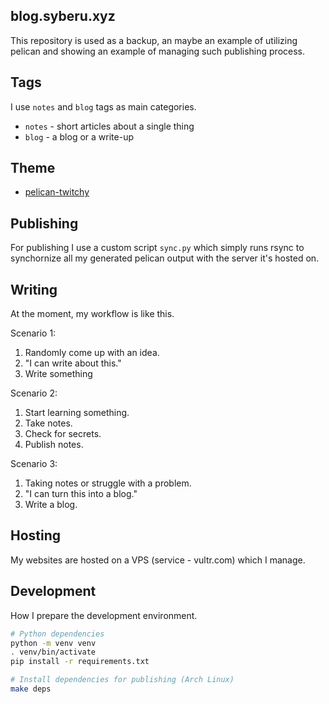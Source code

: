 ## blog.syberu.xyz

This repository is used as a backup, an maybe an example of utilizing pelican 
and showing an example of managing such publishing process.

## Tags

I use `notes` and `blog` tags as main categories.

- `notes` - short articles about a single thing
- `blog` - a blog or a write-up 

## Theme

- [pelican-twitchy](https://github.com/ingwinlu/pelican-twitchy/)

## Publishing

For publishing I use a custom script `sync.py` which simply runs rsync to 
synchornize all my generated pelican output with the server it's hosted on.

## Writing

At the moment, my workflow is like this.

Scenario 1:

1. Randomly come up with an idea.
2. "I can write about this."
3. Write something

Scenario 2:

1. Start learning something.
2. Take notes.
3. Check for secrets.
4. Publish notes.

Scenario 3:

1. Taking notes or struggle with a problem.
2. "I can turn this into a blog."
3. Write a blog.

## Hosting

My websites are hosted on a VPS (service - vultr.com) which I manage.

## Development

How I prepare the development environment.

```bash
# Python dependencies
python -m venv venv
. venv/bin/activate
pip install -r requirements.txt

# Install dependencies for publishing (Arch Linux)
make deps
```
